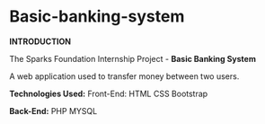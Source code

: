 # Basic-banking-system
**INTRODUCTION**

The Sparks Foundation Internship Project - **Basic Banking System**

A web application used to transfer money between two users.

**Technologies Used:**
Front-End:
HTML
CSS
Bootstrap

**Back-End:**
PHP
MYSQL
